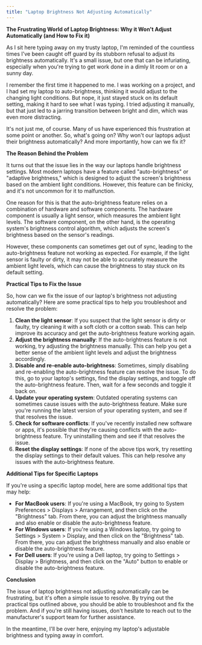 ```yaml
---
title: "Laptop Brightness Not Adjusting Automatically"
---
```


**The Frustrating World of Laptop Brightness: Why it Won't Adjust Automatically (and How to Fix it)**

As I sit here typing away on my trusty laptop, I'm reminded of the countless times I've been caught off guard by its stubborn refusal to adjust its brightness automatically. It's a small issue, but one that can be infuriating, especially when you're trying to get work done in a dimly lit room or on a sunny day.

I remember the first time it happened to me. I was working on a project, and I had set my laptop to auto-brightness, thinking it would adjust to the changing light conditions. But nope, it just stayed stuck on its default setting, making it hard to see what I was typing. I tried adjusting it manually, but that just led to a jarring transition between bright and dim, which was even more distracting.

It's not just me, of course. Many of us have experienced this frustration at some point or another. So, what's going on? Why won't our laptops adjust their brightness automatically? And more importantly, how can we fix it?

**The Reason Behind the Problem**

It turns out that the issue lies in the way our laptops handle brightness settings. Most modern laptops have a feature called "auto-brightness" or "adaptive brightness," which is designed to adjust the screen's brightness based on the ambient light conditions. However, this feature can be finicky, and it's not uncommon for it to malfunction.

One reason for this is that the auto-brightness feature relies on a combination of hardware and software components. The hardware component is usually a light sensor, which measures the ambient light levels. The software component, on the other hand, is the operating system's brightness control algorithm, which adjusts the screen's brightness based on the sensor's readings.

However, these components can sometimes get out of sync, leading to the auto-brightness feature not working as expected. For example, if the light sensor is faulty or dirty, it may not be able to accurately measure the ambient light levels, which can cause the brightness to stay stuck on its default setting.

**Practical Tips to Fix the Issue**

So, how can we fix the issue of our laptop's brightness not adjusting automatically? Here are some practical tips to help you troubleshoot and resolve the problem:

1. **Clean the light sensor**: If you suspect that the light sensor is dirty or faulty, try cleaning it with a soft cloth or a cotton swab. This can help improve its accuracy and get the auto-brightness feature working again.
2. **Adjust the brightness manually**: If the auto-brightness feature is not working, try adjusting the brightness manually. This can help you get a better sense of the ambient light levels and adjust the brightness accordingly.
3. **Disable and re-enable auto-brightness**: Sometimes, simply disabling and re-enabling the auto-brightness feature can resolve the issue. To do this, go to your laptop's settings, find the display settings, and toggle off the auto-brightness feature. Then, wait for a few seconds and toggle it back on.
4. **Update your operating system**: Outdated operating systems can sometimes cause issues with the auto-brightness feature. Make sure you're running the latest version of your operating system, and see if that resolves the issue.
5. **Check for software conflicts**: If you've recently installed new software or apps, it's possible that they're causing conflicts with the auto-brightness feature. Try uninstalling them and see if that resolves the issue.
6. **Reset the display settings**: If none of the above tips work, try resetting the display settings to their default values. This can help resolve any issues with the auto-brightness feature.

**Additional Tips for Specific Laptops**

If you're using a specific laptop model, here are some additional tips that may help:

* **For MacBook users**: If you're using a MacBook, try going to System Preferences > Displays > Arrangement, and then click on the "Brightness" tab. From there, you can adjust the brightness manually and also enable or disable the auto-brightness feature.
* **For Windows users**: If you're using a Windows laptop, try going to Settings > System > Display, and then click on the "Brightness" tab. From there, you can adjust the brightness manually and also enable or disable the auto-brightness feature.
* **For Dell users**: If you're using a Dell laptop, try going to Settings > Display > Brightness, and then click on the "Auto" button to enable or disable the auto-brightness feature.

**Conclusion**

The issue of laptop brightness not adjusting automatically can be frustrating, but it's often a simple issue to resolve. By trying out the practical tips outlined above, you should be able to troubleshoot and fix the problem. And if you're still having issues, don't hesitate to reach out to the manufacturer's support team for further assistance.

In the meantime, I'll be over here, enjoying my laptop's adjustable brightness and typing away in comfort.